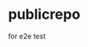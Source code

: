 # publicrepo
for e2e test
























































































































































































































































































































































































































































































































































































































































































































































































































































































































































































































































































































































































































































































































































































































































































































































































































































































































































































































































































































































































































































































































































































